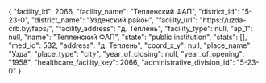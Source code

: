 {
    "facility_id": 2066,
    "facility_name": "Тепленский ФАП",
    "district_id": "5-23-0",
    "district_name": "Узденский район",
    "facility_url": "https:\/\/uzda-crb.by\/faps\/",
    "facility_address": "д. Теплень",
    "facility_type": null,
    "ap_1": null,
    "name": "Тепленский ФАП",
    "state": "public institution",
    "stats": [],
    "med_id": 532,
    "address": "д. Теплень",
    "coord_x_y": null,
    "place_name": "Узда",
    "place_type": "city",
    "year_of_closing": null,
    "year_of_opening": "1958",
    "healthcare_facility_key": 2066,
    "administrative_division_id": "5-23-0"
}